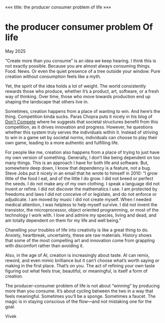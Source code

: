 «««
title: the producer consumer problem of life
»»»

# the producer consumer problem Of life

May 2025

“Create more than you consume” is an idea we keep hearing. I think this is not exactly possible. Because you are almost always consuming things. Food. News. Or even the quiet presence of a tree outside your window. Pure creation without consumption feels like a myth. 

Yet, the spirit of the idea holds a lot of weight. The world consistently rewards those who produce, whether it’s a product, art, software, or a fresh way of thinking. Over time, those who move towards production end up shaping the landscape that others live in.

Sometimes, creation happens from a place of wanting to win. And here’s the thing. Competition kinda sucks. Paras Chopra puts it nicely in his blog of [Don’t Compete](https://invertedpassion.com/dont-compete/) where he suggests that societal structures benefit from this competition, as it drives innovation and progress. However, he questions whether this system truly serves the individuals within it. Instead of striving to win in a game set by societal norms, individuals can choose to play their own game, leading to a more authentic and fulfilling life.

For people like me, creation also happens from a place of trying to just have my own version of something. Generally, I don’t like being dependent on too many things. This is an approach I have for both life and software. But, somewhere deep down, I know that dependency is a feature, not a bug. Steve Jobs put it nicely in an email that he wrote to himself in 2010: “I grow little of the food I eat, and of the little I do grow. I did not breed or perfect the seeds. I do not make any of my own clothing. I speak a language did not invent or refine. I did not discover the mathematics I use. I am protected by freedoms and laws I did not conceive of or legislate, and do not enforce or adjudicate. I am moved by music I did not create myself. When I needed medical attention, I was helpless to help myself survive. I did not invent the transistor, the microprocessor, object oriented programming, or most of the technology I work with. I love and admire my species, living and dead, and am totally dependent on them for my life and well being.”

Chanelling your troubles of life into creativity is like a great thing to do. Anxiety, heartbreak, uncertainty, these are raw materials. History shows that some of the most compelling art and innovation come from grappling with discomfort rather than avoiding it.

Also, in the age of AI, creation is increasingly about taste. AI can remix, reword, and even mimic brilliance but it can’t choose what’s worth saying or making in the first place. That’s on you. The act of refining your own taste figuring out what feels true, beautiful, or meaningful, is itself a form of creation.

The producer-consumer problem of life is not about “winning” by producing more than you consume. It’s about cycling between the two in a way that feels meaningful. Sometimes you’ll be a sponge. Sometimes a faucet. The magic is in staying conscious of the flow—and not mistaking one for the goal.

Vivek